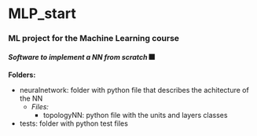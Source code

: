 # MLP_start

### ML project for the Machine Learning course

#### *Software to implement a NN from scratch* 🎆

**Folders:**
- neuralnetwork: folder with python file that describes the achitecture of the NN
  - *Files:*
    - topologyNN: python file with the units and layers classes
- tests: folder with python test files
